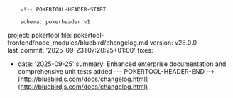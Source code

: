         <!-- POKERTOOL-HEADER-START
        ---
        schema: pokerheader.v1
project: pokertool
file: pokertool-frontend/node_modules/bluebird/changelog.md
version: v28.0.0
last_commit: '2025-09-23T07:20:25+01:00'
fixes:
- date: '2025-09-25'
  summary: Enhanced enterprise documentation and comprehensive unit tests added
        ---
        POKERTOOL-HEADER-END -->
[http://bluebirdjs.com/docs/changelog.html](http://bluebirdjs.com/docs/changelog.html)
